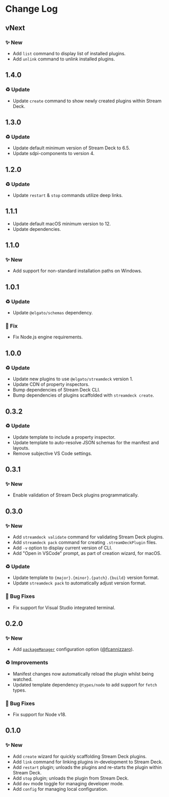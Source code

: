 <!--

## {version}

🚨 Breaking
✨ New
🐞 Fix
♻️ Refactor / Enhance / Update

-->

# Change Log

## vNext

### ✨ New

-   Add `list` command to display list of installed plugins.
-   Add `unlink` command to unlink installed plugins.

## 1.4.0

### ♻️ Update

-   Update `create` command to show newly created plugins within Stream Deck.

## 1.3.0

### ♻️ Update

-   Update default minimum version of Stream Deck to 6.5.
-   Update sdpi-components to version 4.

## 1.2.0

### ♻️ Update

-   Update `restart` & `stop` commands utilize deep links.

## 1.1.1

-   Update default macOS minimum version to 12.
-   Update dependencies.

## 1.1.0

### ✨ New

-   Add support for non-standard installation paths on Windows.

## 1.0.1

### ♻️ Update

-   Update `@elgato/schemas` dependency.

### 🐞 Fix

-   Fix Node.js engine requirements.

## 1.0.0

### ♻️ Update

-   Update new plugins to use `@elgato/streamdeck` version 1.
-   Update CDN of property inspectors.
-   Bump dependencies of Stream Deck CLI.
-   Bump dependencies of plugins scaffolded with `streamdeck create`.

## 0.3.2

### ♻️ Update

-   Update template to include a property inspector.
-   Update template to auto-resolve JSON schemas for the manifest and layouts.
-   Remove subjective VS Code settings.

## 0.3.1

### ✨ New

-   Enable validation of Stream Deck plugins programmatically.

## 0.3.0

### ✨ New

-   Add `streamdeck validate` command for validating Stream Deck plugins.
-   Add `streamdeck pack` command for creating `.streamDeckPlugin` files.
-   Add `-v` option to display current version of CLI.
-   Add "Open in VSCode" prompt, as part of creation wizard, for macOS.

### ♻️ Update

-   Update template to `{major}.{minor}.{patch}.{build}` version format.
-   Update `streamdeck pack` to automatically adjust version format.

### 🐞 Bug Fixes

-   Fix support for Visual Studio integrated terminal.

## 0.2.0

### ✨ New

-   Add [`packageManager`](README.md/#packagemanager) configuration option ([@fcannizzaro](https://github.com/fcannizzaro)).

### ♻️ Improvements

-   Manifest changes now automatically reload the plugin whilst being watched.
-   Updated template dependency `@types/node` to add support for `fetch` types.

### 🐞 Bug Fixes

-   Fix support for Node v18.

## 0.1.0

### ✨ New

-   Add `create` wizard for quickly scaffolding Stream Deck plugins.
-   Add `link` command for linking plugins in-development to Stream Deck.
-   Add `restart` plugin; unloads the plugins and re-starts the plugin within Stream Deck.
-   Add `stop` plugin; unloads the plugin from Stream Deck.
-   Add `dev` mode toggle for managing developer mode.
-   Add `config` for managing local configuration.
